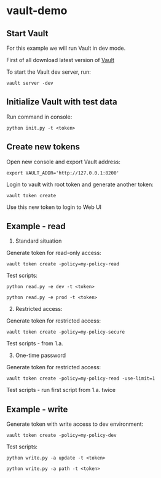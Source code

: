 # vault-demo

## Start Vault
For this example we will run Vault in dev mode.

First of all download latest version of [Vault](https://www.vaultproject.io/downloads.html)

To start the Vault dev server, run:

`vault server -dev`

## Initialize Vault with test data

Run command in console:

`python init.py -t <token>`

## Create new tokens

Open new console and export Vault address:

`export VAULT_ADDR='http://127.0.0.1:8200'`

Login to vault with root token and generate another token:

`vault token create`

Use this new token to login to Web UI

## Example - read

1. Standard situation

Generate token for read-only access:

`vault token create -policy=my-policy-read`

Test scripts:

`python read.py -e dev -t <token>`

`python read.py -e prod -t <token>`

2. Restricted access:

Generate token for restricted access:

`vault token create -policy=my-policy-secure`

Test scripts - from 1.a.

3. One-time password

Generate token for restricted access:

`vault token create -policy=my-policy-read -use-limit=1`

Test scripts - run first script from 1.a. twice

## Example - write

Generate token with write access to dev environment:

`vault token create -policy=my-policy-dev`

Test scripts:

`python write.py -a update -t <token>`

`python write.py -a path -t <token>`
